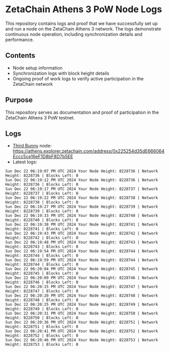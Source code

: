 # ZetaChain Athens 3 PoW Node Logs
This repository contains logs and proof that we have successfully set up and run a node on the ZetaChain Athens 3 network. The logs demonstrate continuous node operation, including synchronization details and performance.

## Contents
- Node setup information
- Synchronization logs with block height details
- Ongoing proof of work logs to verify active participation in the ZetaChain network

## Purpose
This repository serves as documentation and proof of participation in the ZetaChain Athens 3 PoW testnet.

## Logs

- [Third Bunny](https://thirdbunny.xyz/) node: https://athens.explorer.zetachain.com/address/0x225254d35dE666064Eccc5ce16eF1D8bF8D7b5EE
- Latest logs:
```
Sun Dec 22 06:19:07 PM UTC 2024 Your Node Height: 8228736 | Network Height: 8228736 | Blocks Left: 0
Sun Dec 22 06:19:12 PM UTC 2024 Your Node Height: 8228736 | Network Height: 8228736 | Blocks Left: 0
Sun Dec 22 06:19:17 PM UTC 2024 Your Node Height: 8228737 | Network Height: 8228737 | Blocks Left: 0
Sun Dec 22 06:19:22 PM UTC 2024 Your Node Height: 8228738 | Network Height: 8228738 | Blocks Left: 0
Sun Dec 22 06:19:27 PM UTC 2024 Your Node Height: 8228739 | Network Height: 8228739 | Blocks Left: 0
Sun Dec 22 06:19:33 PM UTC 2024 Your Node Height: 8228740 | Network Height: 8228740 | Blocks Left: 0
Sun Dec 22 06:19:38 PM UTC 2024 Your Node Height: 8228741 | Network Height: 8228741 | Blocks Left: 0
Sun Dec 22 06:19:43 PM UTC 2024 Your Node Height: 8228742 | Network Height: 8228742 | Blocks Left: 0
Sun Dec 22 06:19:48 PM UTC 2024 Your Node Height: 8228743 | Network Height: 8228743 | Blocks Left: 0
Sun Dec 22 06:19:54 PM UTC 2024 Your Node Height: 8228744 | Network Height: 8228744 | Blocks Left: 0
Sun Dec 22 06:19:59 PM UTC 2024 Your Node Height: 8228744 | Network Height: 8228744 | Blocks Left: 0
Sun Dec 22 06:20:04 PM UTC 2024 Your Node Height: 8228745 | Network Height: 8228745 | Blocks Left: 0
Sun Dec 22 06:20:09 PM UTC 2024 Your Node Height: 8228746 | Network Height: 8228746 | Blocks Left: 0
Sun Dec 22 06:20:15 PM UTC 2024 Your Node Height: 8228747 | Network Height: 8228747 | Blocks Left: 0
Sun Dec 22 06:20:20 PM UTC 2024 Your Node Height: 8228748 | Network Height: 8228748 | Blocks Left: 0
Sun Dec 22 06:20:25 PM UTC 2024 Your Node Height: 8228749 | Network Height: 8228749 | Blocks Left: 0
Sun Dec 22 06:20:31 PM UTC 2024 Your Node Height: 8228750 | Network Height: 8228750 | Blocks Left: 0
Sun Dec 22 06:20:36 PM UTC 2024 Your Node Height: 8228751 | Network Height: 8228751 | Blocks Left: 0
Sun Dec 22 06:20:41 PM UTC 2024 Your Node Height: 8228752 | Network Height: 8228752 | Blocks Left: 0
Sun Dec 22 06:20:46 PM UTC 2024 Your Node Height: 8228753 | Network Height: 8228753 | Blocks Left: 0
```
